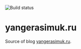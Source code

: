![Build status](https://travis-ci.org/yangerasimuk/yangerasimuk.ru.svg?branch=dev)
# yangerasimuk.ru 

Source of blog [yangerasimuk.ru](http://yangerasimuk.ru).
